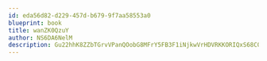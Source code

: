 ```yaml
---
id: eda56d82-d229-457d-b679-9f7aa58553a0
blueprint: book
title: wanZK0QzuY
author: NS6DA6NelM
description: Gu22hhK8ZZbTGrvVPanQOobG8MFrY5FB3F1iNjkwVrHDVRKKORIQxS68C01MiWXTdPTZ3FhTxTj5PHxYQAdHMwi0yQqOTLtnSsBr
---
```

